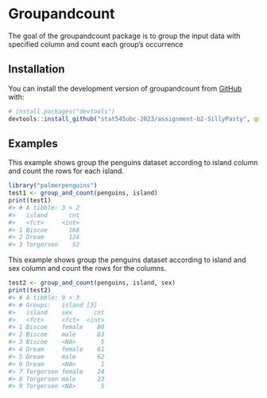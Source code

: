 
<!-- README.md is generated from README.Rmd. Please edit that file -->

# Groupandcount

The goal of the groupandcount package is to group the input data with
specified column and count each group’s occurrence

## Installation

You can install the development version of groupandcount from
[GitHub](https://github.com/) with:

``` r
# install.packages("devtools")
devtools::install_github("stat545ubc-2023/assignment-b2-SillyPasty", quiet = TRUE)
```

## Examples

This example shows group the penguins dataset according to island column
and count the rows for each island.

``` r
library("palmerpenguins")
test1 <- group_and_count(penguins, island)
print(test1)
#> # A tibble: 3 × 2
#>   island      cnt
#>   <fct>     <int>
#> 1 Biscoe      168
#> 2 Dream       124
#> 3 Torgersen    52
```

This example shows group the penguins dataset according to island and
sex column and count the rows for the columns.

``` r
test2 <- group_and_count(penguins, island, sex)
print(test2)
#> # A tibble: 9 × 3
#> # Groups:   island [3]
#>   island    sex      cnt
#>   <fct>     <fct>  <int>
#> 1 Biscoe    female    80
#> 2 Biscoe    male      83
#> 3 Biscoe    <NA>       5
#> 4 Dream     female    61
#> 5 Dream     male      62
#> 6 Dream     <NA>       1
#> 7 Torgersen female    24
#> 8 Torgersen male      23
#> 9 Torgersen <NA>       5
```
